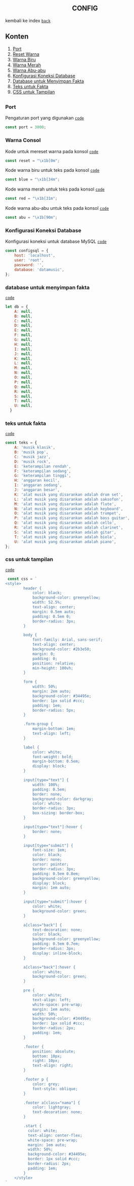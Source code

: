 <h2 align=center>CONFIG</h2>

kembali ke index [`back`](../readme.md)
## Konten 

1. [Port](#port)
2. [Reset Warna](#reset-warna)
3. [Warna Biru](#warna-biru)
4. [Warna Merah](#warna-merah)
5. [Warna Abu-abu](#warna-abu-abu)
6. [Konfigurasi Koneksi Database](#konfigurasi-koneksi-database)
7. [Database untuk Menyimpan Fakta](#database-untuk-menyimpan-fakta)
8. [Teks untuk Fakta](#teks-untuk-fakta)
9. [CSS untuk Tampilan](#css-untuk-tampilan)
##

### Port
Pengaturan port yang digunakan
[`code`](./config.js#L2)
```javascript
const port = 3000;
```

### Warna Consol
Kode untuk mereset warna pada konsol 
[`code`](./config.js#L4)
```javascript
const reset = "\x1b[0m";
```

Kode warna biru untuk teks pada konsol
[`code`](./config.js#L6)
```javascript
const blue = "\x1b[34m";
```

Kode warna merah untuk teks pada konsol
[`code`](./config.js#L8)
```javascript
const red = "\x1b[31m";
```

Kode warna abu-abu untuk teks pada konsol
[`code`](./config.js#L10)
```javascript
const abu = "\x1b[90m";
```

### Konfigurasi Koneksi Database
Konfigurasi koneksi untuk database MySQL
[`code`](./config.js#L13)
```javascript
const configsql = {
    host: 'localhost',
    user: 'root',
    password: '',
    database: 'datamusic',
};
```
### database untuk menyimpan fakta
[`code`](./config.js#L20)
```javascript
let db = {
    A: null,
    B: null,
    C: null,
    D: null,
    E: null,
    F: null,
    G: null,
    H: null,
    I: null,
    J: null,
    K: null,
    L: null,
    M: null,
    N: null,
    O: null,
    P: null,
    Q: null,
    R: null,
    S: null,
    T: null,
    U: null,
  }
```

### teks untuk fakta
[`code`](./config.js#L44)
```javascript
const teks = {
    A: 'musik klasik',
    B: 'musik pop',
    C: 'musik jazz',
    D: 'musik rock',
    E: 'keterampilan rendah',
    F: 'keterampilan sedang',
    G: 'keterampilan tinggi',
    H: 'anggaran kecil',
    I: 'anggaran sedang',
    J: 'anggaran besar',
    K: 'alat musik yang disarankan adalah drum set',
    L: 'alat musik yang disarankan adalah saksofon',
    M: 'alat musik yang disarankan adalah flute',
    N: 'alat musik yang disarankan adalah keyboard',
    O: 'alat musik yang disarankan adalah trumpet',
    P: 'alat musik yang disarankan adalah bass guitar',
    Q: 'alat musik yang disarankan adalah cello',
    R: 'alat musik yang disarankan adalah clarinet',
    S: 'alat musik yang disarankan adalah gitar',
    T: 'alat musik yang disarankan adalah biola',
    U: 'alat musik yang disarankan adalah piano',
};

```

### css untuk tampilan
[`code`](./config.js#L68)
```javascript
 const css = `
<style>
        header {
            color: black;
            background-color: greenyellow;
            width: 52.5%;
            text-align: center;
            margin: 0.5em auto;
            padding: 0.5em 0;
            border-radius: 3px;
        }

        body {
            font-family: Arial, sans-serif;
            text-align: center;
            background-color: #2b3e50;
            margin: 0;
            padding: 0;
            position: relative;
            min-height: 100vh;
        }

        form {
            width: 50%;
            margin: 2em auto;
            background-color: #34495e;
            border: 1px solid #ccc;
            padding: 1em;
            border-radius: 5px;
        }

        .form-group {
            margin-bottom: 1em;
            text-align: left;
        }

        label {
            color: white;
            font-weight: bold;
            margin-bottom: 0.5em;
            display: block;
        }

        input[type="text"] {
            width: 100%;
            padding: 0.5em;
            border: none;
            background-color: darkgray;
            color: white;
            border-radius: 3px;
            box-sizing: border-box;
        }

        input[type="text"]:hover {
            border: none;
        }

        input[type="submit"] {
            font-size: 1em;
            color: black;
            border: none;
            cursor: pointer;
            border-radius: 3px;
            padding: 0.5em 0.8em;
            background-color: greenyellow;
            display: block;
            margin: 1em auto;
        }

        input[type="submit"]:hover {
            color: white;
            background-color: green;
        }

        a[class="back"] {
            text-decoration: none;
            color: black;
            background-color: greenyellow;
            padding: 0.5em 0.7em;
            border-radius: 3px;
            display: inline-block;
        }

        a[class="back"]:hover {
            color: white;
            background-color: green;
        }

        pre {
            color: white;
            text-align: left;
            white-space: pre-wrap;
            margin: 1em auto;
            width: 50%;
            background-color: #34495e;
            border: 1px solid #ccc;
            border-radius: 2px;
            padding: 1em;
        }

        .footer {
            position: absolute;
            bottom: 10px;
            right: 10px;
            text-align: right;
        }

        .footer p {
            color: grey;
            font-style: oblique;
        }

        .footer a[class="nama"] {
            color: lightgray;
            text-decoration: none;
        }

        .start {
          color: white;
          text-align: center-flex;
          white-space: pre-wrap;
          margin: 1em auto;
          width: 50%;
          background-color: #34495e;
          border: 1px solid #ccc;
          border-radius: 2px;
          padding: 1em;
        }
    </style>
`
```